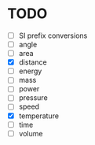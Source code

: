 # TODO

- [ ] SI prefix conversions
- [ ] angle
- [ ] area
- [x] distance
- [ ] energy
- [ ] mass
- [ ] power
- [ ] pressure
- [ ] speed
- [x] temperature
- [ ] time
- [ ] volume